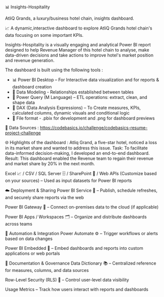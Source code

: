 📊 Insights-Hospitality

AtliQ Grands, a luxury/business hotel chain, insights dashboard.

📈 A dynamic,interactive dashboard to explore AtliQ Grands hotel chain's data focusing on some important KPIs.

Insights-Hospitality is a visually engaging and analytical Power BI report designed to help Revenue Manager of this hotel chain to analyse, make data-driven decisions and take actions to improve hotel's market position and revenue generation.

The dashboard is built using the following tools :
* 📊 Power BI Desktop – For Interactive data visualization and for reports & dashboard creation
* 🧮 Data Modeling - Relationships established between tables
* 🔄 Power Query (M Language) – ETL operations: extract, clean, and shape data
* 📐 DAX (Data Analysis Expressions) – To Create measures, KPIs, calculated columns, dynamic visuals and conditional logic
* 📄 File format - .pbix for development and .png for dashboard previews
  
🔗 Data Sources : 
https://codebasics.io/challenge/codebasics-resume-project-challenge

🌐 Highlights of the dashboard :
Atliq Grand, a five-star hotel, noticed a loss in its market
 share and wanted to address this issue.
 Task: To facilitate data-informed decision-making, I developed an
 end-to-end dashboard. 
Result: This dashboard enabled the Revenue team to regain their
 revenue and market share by 20% in the next month.




Excel 📈 / CSV / SQL Server 🗄️ / SharePoint 🧩 / Web APIs
(Customize based on your sources) – Used as input datasets for Power BI reports





☁️ Deployment & Sharing
Power BI Service 🚀 – Publish, schedule refreshes, and securely share reports via the web

Power BI Gateway 🔌 – Connect on-premises data to the cloud (if applicable)

Power BI Apps / Workspaces 🗂️ – Organize and distribute dashboards across teams

🤖 Automation & Integration
Power Automate ⚙️ – Trigger workflows or alerts based on data changes

Power BI Embedded 🧱 – Embed dashboards and reports into custom applications or web portals

📘 Documentation & Governance
Data Dictionary 📚 – Centralized reference for measures, columns, and data sources

Row-Level Security (RLS) 🔐 – Control user-level data visibility

Usage Metrics  – Track how users interact with reports and dashboards

